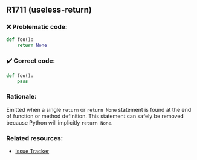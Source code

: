## R1711 (useless-return)

### :x: Problematic code:

```python
def foo():
    return None
```

### :heavy_check_mark: Correct code:

```python
def foo():
    pass
```

### Rationale:

Emitted when a single `return` or `return None` statement is found at the end
of function or method definition. This statement can safely be removed
because Python will implicitly `return None`.

### Related resources:

- [Issue Tracker](https://github.com/PyCQA/pylint/issues?q=is%3Aissue+%22useless-return%22+OR+%22R1711%22)
